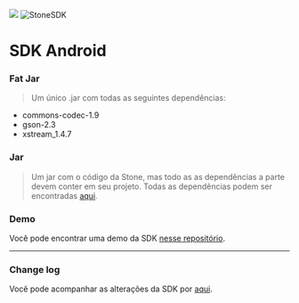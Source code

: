 [![](https://img.shields.io/badge/Language%20-Java-4682b4.svg)](https://jitpack.io/#jgabrielfreitas/DataControllerDemo)
![StoneSDK](https://cloud.githubusercontent.com/assets/2567823/11539067/6300c838-990c-11e5-9831-4f8ce691859e.png)


# SDK Android


### Fat Jar
> Um único .jar com todas as seguintes dependências:

* commons-codec-1.9
* gson-2.3
* xstream_1.4.7

### Jar
> Um jar com o código da Stone, mas todo as as dependências a parte devem conter em seu projeto.
Todas as dependências podem ser encontradas [aqui](https://github.com/stone-pagamentos/sdk-android-V2/tree/master/JARs).

### Demo
Você pode encontrar uma demo da SDK [nesse repositório](https://github.com/stone-pagamentos/demo-sdk-android).

---

### Change log
Você pode acompanhar as alterações da SDK por [aqui](https://github.com/stone-pagamentos/sdk-android-V2/blob/master/JARs/changelog.md).
